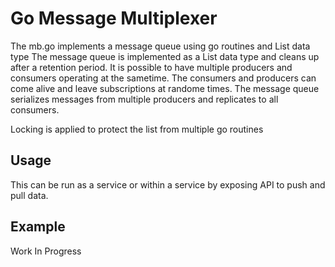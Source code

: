 # Go Message Multiplexer

The mb.go implements a message queue using go routines and List data type
The message queue is implemented as a List data type and cleans up after a retention period.
It is possible to have multiple producers and consumers operating at the sametime.
The consumers and producers can come alive and leave subscriptions at randome times.
The message queue serializes messages from multiple producers and replicates to all consumers.

Locking is applied to protect the list from multiple go routines

## Usage

This can be run as a service or within a service by exposing API to push and pull data.

## Example

Work In Progress

